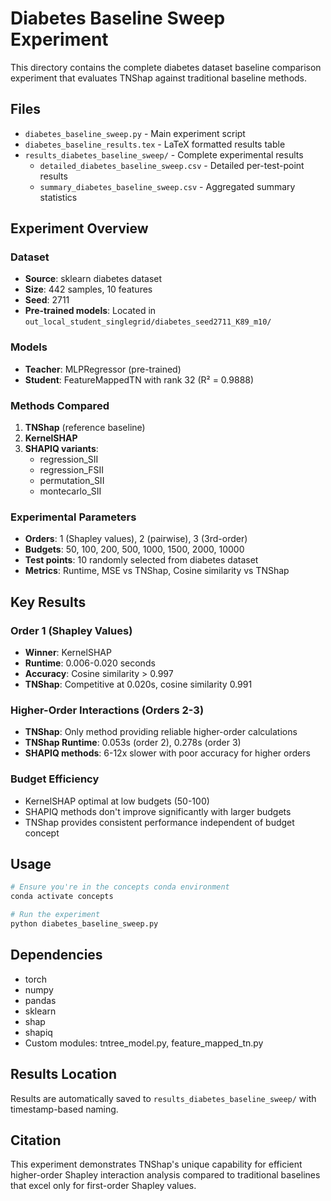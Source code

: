 # Diabetes Baseline Sweep Experiment

This directory contains the complete diabetes dataset baseline comparison experiment that evaluates TNShap against traditional baseline methods.

## Files

- `diabetes_baseline_sweep.py` - Main experiment script
- `diabetes_baseline_results.tex` - LaTeX formatted results table
- `results_diabetes_baseline_sweep/` - Complete experimental results
  - `detailed_diabetes_baseline_sweep.csv` - Detailed per-test-point results
  - `summary_diabetes_baseline_sweep.csv` - Aggregated summary statistics

## Experiment Overview

### Dataset
- **Source**: sklearn diabetes dataset
- **Size**: 442 samples, 10 features
- **Seed**: 2711
- **Pre-trained models**: Located in `out_local_student_singlegrid/diabetes_seed2711_K89_m10/`

### Models
- **Teacher**: MLPRegressor (pre-trained)
- **Student**: FeatureMappedTN with rank 32 (R² = 0.9888)

### Methods Compared
1. **TNShap** (reference baseline)
2. **KernelSHAP**
3. **SHAPIQ variants**:
   - regression_SII
   - regression_FSII  
   - permutation_SII
   - montecarlo_SII

### Experimental Parameters
- **Orders**: 1 (Shapley values), 2 (pairwise), 3 (3rd-order)
- **Budgets**: 50, 100, 200, 500, 1000, 1500, 2000, 10000
- **Test points**: 10 randomly selected from diabetes dataset
- **Metrics**: Runtime, MSE vs TNShap, Cosine similarity vs TNShap

## Key Results

### Order 1 (Shapley Values)
- **Winner**: KernelSHAP
- **Runtime**: 0.006-0.020 seconds
- **Accuracy**: Cosine similarity > 0.997
- **TNShap**: Competitive at 0.020s, cosine similarity 0.991

### Higher-Order Interactions (Orders 2-3)
- **TNShap**: Only method providing reliable higher-order calculations
- **TNShap Runtime**: 0.053s (order 2), 0.278s (order 3)
- **SHAPIQ methods**: 6-12x slower with poor accuracy for higher orders

### Budget Efficiency
- KernelSHAP optimal at low budgets (50-100)
- SHAPIQ methods don't improve significantly with larger budgets
- TNShap provides consistent performance independent of budget concept

## Usage

```bash
# Ensure you're in the concepts conda environment
conda activate concepts

# Run the experiment
python diabetes_baseline_sweep.py
```

## Dependencies
- torch
- numpy
- pandas
- sklearn
- shap
- shapiq
- Custom modules: tntree_model.py, feature_mapped_tn.py

## Results Location
Results are automatically saved to `results_diabetes_baseline_sweep/` with timestamp-based naming.

## Citation
This experiment demonstrates TNShap's unique capability for efficient higher-order Shapley interaction analysis compared to traditional baselines that excel only for first-order Shapley values.
